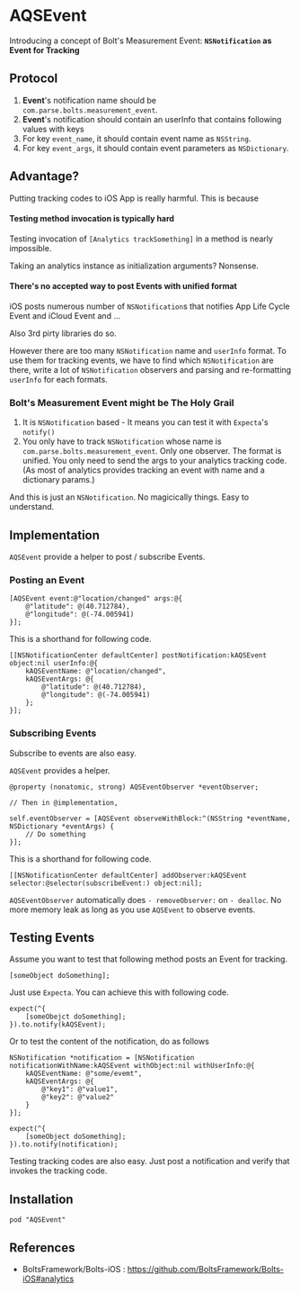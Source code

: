 AQSEvent
========

Introducing a concept of Bolt's Measurement Event: **`NSNotification` as Event for Tracking**

Protocol
---

1. **Event**'s notification name should be `com.parse.bolts.measurement_event`.
2. **Event**'s notification should contain an userInfo that contains following values with keys
  1. For key `event_name`, it should contain event name as `NSString`.
  2. For key `event_args`, it should contain event parameters as `NSDictionary`.

Advantage?
---

Putting tracking codes to iOS App is really harmful. This is because

#### Testing method invocation is typically hard

Testing invocation of `[Analytics trackSomething]` in a method is nearly impossible.

Taking an analytics instance as initialization arguments? Nonsense.

#### There's no accepted way to post Events with unified format

iOS posts numerous number of `NSNotification`s that notifies App Life Cycle Event and iCloud Event and ...

Also 3rd pirty libraries do so.

However there are too many `NSNotification` name and `userInfo` format. To use them for tracking events, we have to find which `NSNotification` are there, write a lot of `NSNotification` observers and parsing and re-formatting `userInfo` for each formats.

### Bolt's Measurement Event might be The Holy Grail

1. It is `NSNotification` based - It means you can test it with `Expecta`'s `notify()`
2. You only have to track `NSNotification` whose name is `com.parse.bolts.measurement_event`. Only one observer. The format is unified. You only need to send the args to your analytics tracking code. (As most of analytics provides tracking an event with name and a dictionary params.)

And this is just an `NSNotification`. No magicically things. Easy to understand.

Implementation
---

`AQSEvent` provide a helper to post / subscribe Events.

### Posting an Event

```objc
[AQSEvent event:@"location/changed" args:@{
    @"latitude": @(40.712784),
    @"longitude": @(-74.005941)
}];
```

This is a shorthand for following code.

```objc
[[NSNotificationCenter defaultCenter] postNotification:kAQSEvent object:nil userInfo:@{
    kAQSEventName: @"location/changed",
    kAQSEventArgs: @{
        @"latitude": @(40.712784),
        @"longitude": @(-74.005941)
    };
}];
```

### Subscribing Events

Subscribe to events are also easy.

`AQSEvent` provides a helper.

```objc
@property (nonatomic, strong) AQSEventObserver *eventObserver;

// Then in @implementation,

self.eventObserver = [AQSEvent observeWithBlock:^(NSString *eventName, NSDictionary *eventArgs) {
    // Do something
}];
```

This is a shorthand for following code.

```objc
[[NSNotificationCenter defaultCenter] addObserver:kAQSEvent selector:@selector(subscribeEvent:) object:nil];
```

`AQSEventObserver` automatically does `- removeObserver:` on `- dealloc`. No more memory leak as long as you use `AQSEvent` to observe events.

Testing Events
---

Assume you want to test that following method posts an Event for tracking.

```objc
[someObject doSomething];
```

Just use `Expecta`. You can achieve this with following code.

```objc
expect(^{
    [someObejct doSomething];
}).to.notify(kAQSEvent);
```

Or to test the content of the notification, do as follows

```objc
NSNotification *notification = [NSNotification notificationWithName:kAQSEvent withObject:nil withUserInfo:@{
    kAQSEventName: @"some/evemt",
    kAQSEventArgs: @{
        @"key1": @"value1",
        @"key2": @"value2"
    }
}];

expect(^{
    [someObject doSomething];
}).to.notify(notification);
```

Testing tracking codes are also easy. Just post a notification and verify that invokes the tracking code.

Installation
---

```
pod "AQSEvent"
```

References
---

- BoltsFramework/Bolts-iOS : https://github.com/BoltsFramework/Bolts-iOS#analytics

